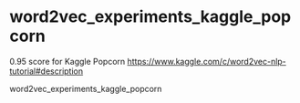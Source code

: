 # word2vec_experiments_kaggle_popcorn

0.95 score for Kaggle Popcorn 
https://www.kaggle.com/c/word2vec-nlp-tutorial#description

word2vec_experiments_kaggle_popcorn
